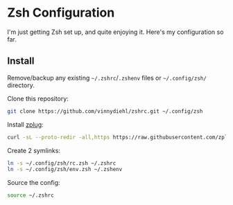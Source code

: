 # Zsh Configuration

I'm just getting Zsh set up, and quite enjoying it. Here's my configuration so
far.

## Install

Remove/backup any existing `~/.zshrc`/`.zshenv` files or `~/.config/zsh/` directory.

Clone this repository:

```sh
git clone https://github.com/vinnydiehl/zshrc.git ~/.config/zsh
```

Install [zplug](https://github.com/zplug/zplug):

```sh
curl -sL --proto-redir -all,https https://raw.githubusercontent.com/zplug/installer/master/installer.zsh | zsh
```

Create 2 symlinks:

```sh
ln -s ~/.config/zsh/rc.zsh ~/.zshrc
ln -s ~/.config/zsh/env.zsh ~/.zshenv
```

Source the config:

```sh
source ~/.zshrc
```
